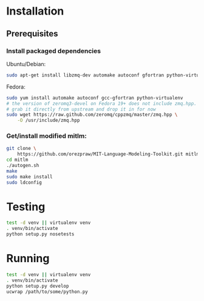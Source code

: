 # Installation

## Prerequisites

### Install packaged dependencies

Ubuntu/Debian:

```bash
sudo apt-get install libzmq-dev automake autoconf gfortran python-virtualenv
```

Fedora:

```bash
sudo yum install automake autoconf gcc-gfortran python-virtualenv
# the version of zeromq3-devel on Fedora 19+ does not include zmq.hpp.
# grab it directly from upstream and drop it in for now
sudo wget https://raw.github.com/zeromq/cppzmq/master/zmq.hpp \
    -O /usr/include/zmq.hpp
```

### Get/install modified mitlm:

```bash
git clone \
    https://github.com/orezpraw/MIT-Language-Modeling-Toolkit.git mitlm
cd mitlm
./autogen.sh
make
sudo make install
sudo ldconfig
```

# Testing

```bash
test -d venv || virtualenv venv
. venv/bin/activate
python setup.py nosetests
```

# Running

```bash
test -d venv || virtualenv venv
. venv/bin/activate
python setup.py develop
ucwrap /path/to/some/python.py
```
